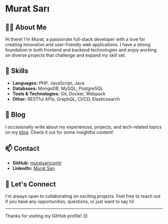 # Murat Sarı

## 👨‍💻 About Me

Hi there! I'm Murat, a passionate full-stack developer with a love for creating innovative and user-friendly web applications. I have a strong foundation in both frontend and backend technologies and enjoy working on diverse projects that challenge and expand my skill set.

## 🚀 Skills

- **Languages:** PHP, JavaScript, Java
- **Databases:** MongoDB, MySQL, PostgreSQL
- **Tools & Technologies:** Git, Docker, Webpack
- **Other:** RESTful APIs, GraphQL, CI/CD, Elasticsearch

## 📝 Blog

I occasionally write about my experiences, projects, and tech-related topics on my [blog](https://muratsari.com.tr). Check it out for some insightful content!

## 📫 Contact

- **GitHub:** [muratsaricomtr](https://github.com/muratsaricomtr)
- **LinkedIn:** [Murat Sarı](https://www.linkedin.com/in/muratsari)

## 🤝 Let's Connect

I'm always open to collaborating on exciting projects. Feel free to reach out if you have any opportunities, questions, or just want to say hi!

---

Thanks for visiting my GitHub profile! 😊

